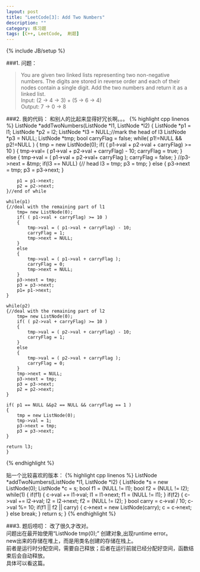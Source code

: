 ```yaml
---
layout: post
title: "LeetCode[3]: Add Two Numbers"
description: ""
category: 练习题
tags: [C++, LeetCode,  刷题]
---
```

{% include JB/setup %}

###1. 问题：
<blockquote>
You are given two linked lists representing two non-negative numbers. The digits are stored in reverse order and each of their nodes contain a single digit. Add the two numbers and return it as a linked list.<br>
Input: (2 -> 4 -> 3) + (5 -> 6 -> 4)<br>
Output: 7 -> 0 -> 8
</blockquote>
###2. 我的代码：
和别人的比起来显得好冗长啊。。。
{% highlight cpp linenos %}
ListNode *addTwoNumbers(ListNode *l1, ListNode *l2) {
	ListNode *p1 = l1;
	ListNode *p2 = l2;
	ListNode *l3 = NULL;//mark the head of l3
	ListNode *p3 = NULL;
	ListNode *tmp;
	bool carryFlag = false;
	while( p1!=NULL && p2!=NULL )
	{
		tmp = new ListNode(0);
		if( ( p1->val + p2->val + carryFlag) >= 10 )
		{
			tmp->val= ( p1->val + p2->val + carryFlag) - 10;
			carryFlag = true;
		}
		else
		{
			tmp->val = ( p1->val + p2->val+ carryFlag ); 
			carryFlag = false;
		}
		//p3->next = &tmp;
		if(l3 == NULL)
		{// head
			l3 = tmp;
			p3 = tmp;
		}
		else
		{	p3->next = tmp;
			p3 = p3->next;
		}
		
		p1 = p1->next;
		p2 = p2->next;
	}//end of while

	while(p1)
	{//deal with the remaining part of l1
		tmp= new ListNode(0);
		if( ( p1->val + carryFlag) >= 10 )
		{
			tmp->val = ( p1->val + carryFlag) - 10; 
			carryFlag = 1;
			tmp->next = NULL;
		}
		else 
		{
			tmp->val = ( p1->val + carryFlag ); 
			carryFlag = 0;
			tmp->next = NULL;
		}
		p3->next = tmp;
		p3 = p3->next;
		p1= p1->next;
	}

	while(p2)
	{//deal with the remaining part of l2
		tmp= new ListNode(0);
		if( ( p2->val + carryFlag) >= 10 )
		{
			tmp->val = ( p2->val + carryFlag) - 10; 
			carryFlag = 1;
		}
		else 
		{
			tmp->val = ( p2->val + carryFlag ); 
			carryFlag = 0;
		}
		tmp->next = NULL;
		p3->next = tmp;
		p3 = p3->next;
		p2 = p2->next;
	}

	if( p1 == NULL &&p2 == NULL && carryFlag == 1 )
	{
		tmp = new ListNode(0);
		tmp->val = 1;
		p3->next = tmp;
		p3 = p3->next;
	}

	return l3;
    }
{% endhighlight %}

贴一个比较喜欢的版本：
{% highlight cpp linenos %}
ListNode *addTwoNumbers(ListNode *l1, ListNode *l2) {
	ListNode *s = new ListNode(0);
	ListNode *c = s;
	bool f1 = (NULL != l1);
	bool f2 = (NULL != l2);
	while(1) {
		if(f1) {
			c->val += l1->val;
			l1 = l1->next;
			f1 = (NULL != l1);
		}
		if(f2) {
			c->val += l2->val;
			l2 = l2->next;
			f2 = (NULL != l2);
		}
		bool carry = c->val / 10;
		c->val %= 10;
		if(f1 || f2 || carry) {
			c->next = new ListNode(carry);
			c = c->next;
		} else
			break;
	}
	return s;
}
{% endhighlight %}
	
###3. 题后唠叨：
改了很久才改对。<br>
问题出在最开始使用“ListNode tmp(0);” 创建对象,出现runtime error。<br>
new出来的存储在堆上，而是用类名创建的存储在栈上。<br>
前者是运行时分配空间，需要自己释放；后者在运行前就已经分配好空间，函数结束后会自动释放。<br>
具体可以看这篇。<br>
